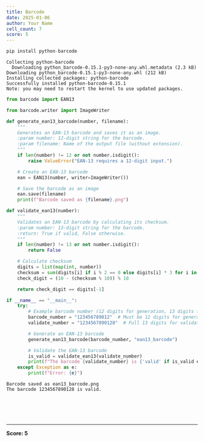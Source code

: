 ```yaml
---
title: Barcode
date: 2025-01-06
author: Your Name
cell_count: 7
score: 5
---
```


```python
pip install python-barcode

```

    Collecting python-barcode
      Downloading python_barcode-0.15.1-py3-none-any.whl.metadata (2.3 kB)
    Downloading python_barcode-0.15.1-py3-none-any.whl (212 kB)
    Installing collected packages: python-barcode
    Successfully installed python-barcode-0.15.1
    Note: you may need to restart the kernel to use updated packages.



```python
from barcode import EAN13
```


```python
from barcode.writer import ImageWriter
```


```python
def generate_ean13_barcode(number, filename):
    """
    Generates an EAN-13 barcode and saves it as an image.
    :param number: 12-digit string for the barcode.
    :param filename: Name of the output file (without extension).
    """
    if len(number) != 12 or not number.isdigit():
        raise ValueError("EAN-13 requires a 12-digit input.")

    # Create an EAN-13 barcode
    ean = EAN13(number, writer=ImageWriter())

    # Save the barcode as an image
    ean.save(filename)
    print(f"Barcode saved as {filename}.png")

def validate_ean13(number):
    """
    Validates an EAN-13 barcode by calculating its checksum.
    :param number: 13-digit string for the barcode.
    :return: True if valid, False otherwise.
    """
    if len(number) != 13 or not number.isdigit():
        return False

    # Calculate checksum
    digits = list(map(int, number))
    checksum = sum(digits[i] if i % 2 == 0 else digits[i] * 3 for i in range(12))
    check_digit = (10 - (checksum % 10)) % 10

    return check_digit == digits[-1]

if __name__ == "__main__":
    try:
        # Example barcode number (12 digits for generation, 13 digits for validation)
        barcode_number = "123456789012"  # Must be 12 digits for generation
        validate_number = "1234567890128"  # Full 13 digits for validation

        # Generate an EAN-13 barcode
        generate_ean13_barcode(barcode_number, "ean13_barcode")

        # Validate the EAN-13 barcode
        is_valid = validate_ean13(validate_number)
        print(f"The barcode {validate_number} is {'valid' if is_valid else 'invalid'}.")
    except Exception as e:
        print(f"Error: {e}")

```

    Barcode saved as ean13_barcode.png
    The barcode 1234567890128 is valid.



```python

```


```python

            
```


```python

```


---
**Score: 5**

